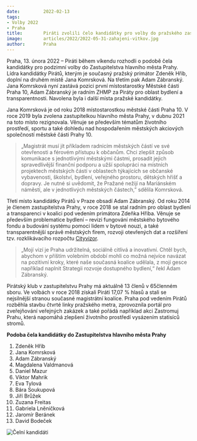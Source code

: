 ```yaml
---
date:         2022-02-13
tags:        
- Volby 2022
- Praha
title:        Piráti zvolili čelo kandidátky pro volby do pražského zastupitelstva. Zdeňka Hřiba doplní Jana Komrsková či Adam Zábranský
image: 	      articles/2022/2022-05-31-zahajeni-vitkov.jpg
author:       Praha
---
```

 
Praha, 13. února 2022 – Piráti během víkendu rozhodli o podobě čela kandidátky pro podzimní volby do Zastupitelstva hlavního města Prahy. Lídra kandidátky Pirátů, kterým je současný pražský primátor Zdeněk Hřib, doplní na druhém místě Jana Komrsková. Na třetím pak Adam Zábranský. Jana Komrsková nyní zastává pozici první místostarostky Městské části Praha 10, Adam Zábranský je radním ZHMP za Piráty pro oblast bydlení a transparentnosti. Navolena byla i další místa pražské kandidátky.

Jana Komrsková je od roku 2018 místostarostkou městské části Praha 10. V roce 2019 byla zvolena zastupitelkou hlavního města Prahy, v dubnu 2021 na toto místo rezignovala. Věnuje se především tématům životního prostředí, sportu a také dohledu nad hospodařením městských akciových společností  městské části Prahy 10. 

> „Magistrát musí jít příkladem radnicím městských částí ve své otevřenosti a férovém přístupu k občanům. Chci zlepšit způsob komunikace s jednotlivými městskými částmi, prosadit jejich spravedlivější finanční podporu a užší spolupráci na místních projektech městských částí  v oblastech týkajících se občanské vybavenosti, školství, bydlení, veřejného prostoru, dětských hřišť a dopravy. Je nutné si uvědomit, že Pražané nežijí na Mariánském náměstí, ale v jednotlivých městských částech,” sdělila Komrsková.

Třetí místo kandidátky Pirátů v Praze obsadí Adam Zábranský. Od roku 2014 je členem zastupitelstva Prahy, v roce 2018 se stal radním pro oblast bydlení a transparenci v koalici pod vedením primátora Zdeňka Hřiba. Věnuje se především problematice bydlení – revizi fungování městského bytového fondu a budování systému pomoci lidem v bytové nouzi, a také transparentnější správě městských firem, rozvoji otevřených dat a rozšíření tzv. rozklikávacího rozpočtu [Cityvizor](https://cityvizor.cz/landing). 

> „Mojí vizí je Praha udržitelná, sociálně citlivá a inovativní. Chtěl bych, abychom v příštím volebním období mohli co možná nejvíce navázat na pozitivní kroky, které naše současná koalice udělala, z mojí gesce například naplnit Strategii rozvoje dostupného bydlení,“ řekl Adam Zábranský.

Pirátský klub v zastupitelstvu Prahy má aktuálně 13 členů v 65členném sboru. Ve volbách v roce 2018 získali Piráti 17,07 % hlasů a stali se nejsilnější stranou současné magistrátní koalice. Praha pod vedením Pirátů rozběhla stavbu čtvrté linky pražského metra, zprovoznila portál pro zveřejňování veřejných zakázek a také pořádá například akci Zastromuj Prahu, která napomáhá zlepšení životního prostředí vysázením statisíců stromů.

**Podoba čela kandidátky do Zastupitelstva hlavního města Prahy**

1. Zdeněk Hřib
2. Jana Komrsková
3. Adam Zábranský
4. Magdalena Valdmanová 
5. Daniel Mazur 
6. Viktor Mahrik 
7. Eva Tylová 
8. Bára Soukupová 
9. Jiří Brůžek 
10. Zuzana Freitas
11. Gabriela Lněničková 
12. Jaromír Beránek 
13. David Bodeček


![Čelní kandidáti](articles/2020/Celni-kandidati-Praha.png)
